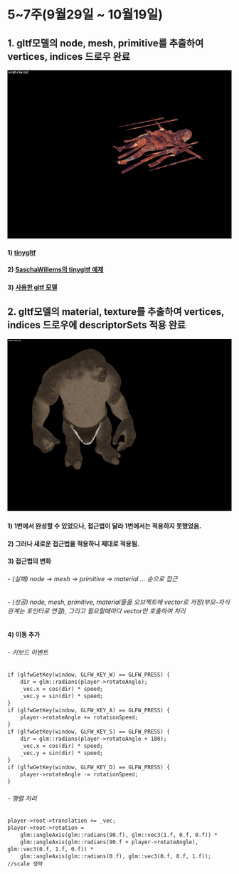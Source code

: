 # 5~7주(9월29일 ~ 10월19일)

## 1. gltf모델의 node, mesh, primitive를 추출하여 vertices, indices 드로우 완료

![result-1](1.gif)

#### 1) [tinygltf](https://github.com/syoyo/tinygltf)
#### 2) [SaschaWillems의 tinygltf 예제](https://github.com/SaschaWillems/Vulkan-glTF-PBR)
#### 3) [사용한 gltf 모델](https://skfb.ly/6YZNJ)

## 2. gltf모델의 material, texture를 추출하여 vertices, indices 드로우에 descriptorSets 적용 완료

![result-2](2.gif)

#### 1) 1번에서 완성할 수 있었으나, 접근법이 달라 1번에서는 적용하지 못했었음. 
#### 2) 그러나 새로운 접근법을 적용하니 제대로 적용됨.
#### 3) 접근법의 변화
###### - (실패) node -> mesh -> primitive -> material ... 순으로 접근
###### - (성공) node, mesh, primitive, material들을 오브젝트에 vector로 저장(부모-자식 관계는 포인터로 연결), 그리고 필요할때마다 vector만 호출하여 처리
#### 4) 이동 추가
###### - 키보드 이벤트
```
if (glfwGetKey(window, GLFW_KEY_W) == GLFW_PRESS) {
    dir = glm::radians(player->rotateAngle);
    _vec.x = cos(dir) * speed;
    _vec.y = sin(dir) * speed;
}
if (glfwGetKey(window, GLFW_KEY_A) == GLFW_PRESS) {
    player->rotateAngle += rotationSpeed;
}
if (glfwGetKey(window, GLFW_KEY_S) == GLFW_PRESS) {
    dir = glm::radians(player->rotateAngle + 180);
    _vec.x = cos(dir) * speed;
    _vec.y = sin(dir) * speed;
}
if (glfwGetKey(window, GLFW_KEY_D) == GLFW_PRESS) {
    player->rotateAngle -= rotationSpeed;
}
```
###### - 행렬 처리
```
player->root->translation += _vec;
player->root->rotation =
    glm::angleAxis(glm::radians(90.f), glm::vec3(1.f, 0.f, 0.f)) *
    glm::angleAxis(glm::radians(90.f + player->rotateAngle), glm::vec3(0.f, 1.f, 0.f)) *
    glm::angleAxis(glm::radians(0.f), glm::vec3(0.f, 0.f, 1.f));
//scale 생략
```
